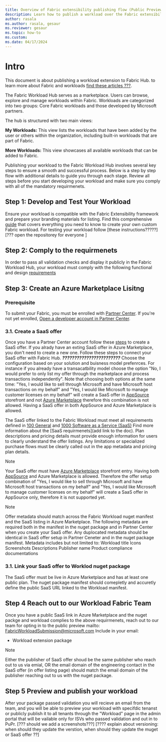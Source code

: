 ```yaml
---
title: Overview of Fabric extensibility publishing flow (Public Preview)
description: Learn how to publish a workload over the Fabric extensibility platform.
author: rasala
ms.author: rasala, gesaur
ms.reviewer: gesaur
ms.topic: how-to
ms.custom:
ms.date: 04/17/2024
---
```


# Intro
This document is about publishing a workload extension to Fabric Hub. to learn more about Fabric and workloads [find these articles ???](????????????????).

The Fabric Workload Hub serves as a marketplace. Users can browse, explore and manage workloads within Fabric. Workloads are categorized into two groups: Core Fabric workloads and those developed by Microsoft partners.

The hub is structured with two main views:

**My Workloads:** This view lists the workloads that have been added by the user or others within the organization, including built-in workloads that are part of Fabric.

**More Workloads:** This view showcases all available workloads that can be added to Fabric.

Publishing your workload to the Fabric Workload Hub involves several key steps to ensure a smooth and successful process. Below is a step by step flow with additional details to guide you through each stage. Review all steps before you start developing your workload and make sure you comply with all of the mandatory requirmenets.



## Step 1: Develop and Test Your Workload
Ensure your workload is compatible with the Fabric Extensibility framework and prepare your branding materials for listing.
Find this comprehensive [guide](https://github.com/microsoft/Microsoft-Fabric-developer-sample/blob/main/README.md) that covers everything you need to know to create your own custom Fabric workload.
For testing your workload follow [these instructions?????]
[??? open the repositorey for everyone ]

## Step 2: Comply to the requirmenets
In order to pass all validation checks and display it publicly in the Fabric Workload Hub, your workload must comply with the following functional and design [requirements](./requirements.md)


## Step 3: Create an Azure  Marketplace Lisitng 

### Prerequisite
To submit your Fabric, you must be enrolled with [Partner Center](https://learn.microsoft.com/partner-center/overview). If you're not yet enrolled, [Open a developer account in Partner Center](https://learn.microsoft.com/azure/marketplace/create-account).

### 3.1. Create a SaaS offer
Once you have a Partner Center account follow these [steps](https://learn.microsoft.com/partner-center/marketplace/create-new-saas-offer) to create a SaaS offer.
If you alrady have an exting SaaS offer in Azure Marketplace, you don't need to create a new one. Follow these steps to connect your SaaS offer with Fabric Hub. ***????????????????????????***
Choose the configuration based on your solution and buisness model prefenrces. For instance if you already have a transacatbility model choose the option "No, I would prefer to only list my offer through the marketplace and process transactions independently".
Note that choosing both options at the same time:
"Yes, I would like to sell through Microsoft and have Microsoft host transactions on my behalf" and "Yes, I would like Microsoft to manage customer licenses on my behalf" will create a SaaS offer in [AppSource](https://appsource.microsoft.com/) storefront and not [Azure Marketplace](https://azuremarketplace.microsoft.com/home) therefore this combination is not allowed. Having a SaaS offer in both AppSource and Azure Marketplace is allowed.

The SaaS offer linked to the Fabric Workload must meet all requirements defined in [100 General](https://learn.microsoft.com/legal/marketplace/certification-policies#100-general) and [1000 Software as a Service (SaaS)](https://learn.microsoft.com/legal/marketplace/certification-policies#1000-software-as-a-service-saas) Find more information about the [SaaS requirmenets](add link to the doc). Plan descriptions and pricing details must provide enough information for users to clearly understand the offer listings. Any limitations or specialized purchase flows must be clearly called out in the app metadata and pricing plan details.

> [!NOTE]
> Your SaaS offer must have [Azure Marketplace](https://azuremarketplace.microsoft.com/home) storefront entry. Having both [AppSource](https://appsource.microsoft.com/) and Azure Marketplace is allowed. Therefore the offer setup combination of "Yes, I would like to sell through Microsoft and have Microsoft host transactions on my behalf" and "Yes, I would like Microsoft to manage customer licenses on my behalf" will create a SaaS offer in AppSource only, therefore it is not supported yet. 

> [!NOTE]
> Offer metadata should match across the Fabric Workload nuget manifest and the SaaS listing in Azure Marketplace. The following metadata are required both in the manifest in the nuget package and in Partner Center when you create your SaaS offer. Any duplocated metadata should be identical in SaaS offer setup in Partner Ceneter and in the nuget package manifest. Metadata includes but not limited to:
> Workload title
> Icons
> Screenshots
> Descriptions
> Publisher name
> Product compliance documentations




### 3.1. Link your SaaS offer to Worklod nuget package
The SaaS offer must be live in Azure Marketplace and has at least one public plan. The nuget package manifest should comepletly and accuretly define the public SaaS URL linked to the Workload manifest.

## Step 4 Reach out to our Workload Fabric Team
Once you have a public SaaS link in Azure Marketplace and the nuget packge and workload complies to the above requirmenets, 
reach out to our team for opting in to the public preview
mailto: FabricWorkloadSubmission@microsoft.com
Include in your email:
* Workload extension package
> [!NOTE]
Either the publisher of SaaS offer shoud be the same publisher who reach out to us via emial, OR the email domain of the engineering contact in the SaaS offer (in offer listing page) should match the email domain of the publisher reaching out to us with the nuget package. 

## Step 5 Preview and publish your workload
After your package passed validation you will recieve an email from the team, and you will be able to preview your workload with specifdic tenanst or publicly publish it to all tenants through the "Workload" page in the admin portal that will be vailable only for ISVs who passed validation and out in to PuPr.
[??? should we add a screenshots???]
[???? explain about versioning: when should they update the verstion, when should they update the muget or SaaS offer ??]
   
    
